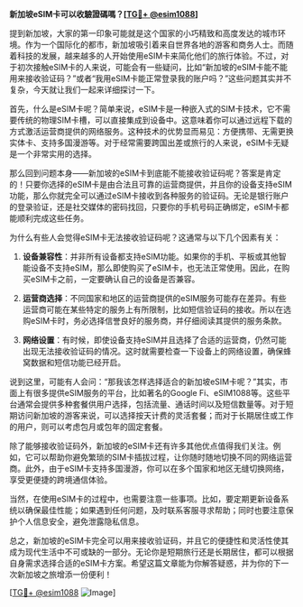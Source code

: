 **新加坡eSIM卡可以收驗證碼嗎？[[TG💪+ @esim1088](https://t.me/s/esim1088)]**

提到新加坡，大家的第一印象可能就是这个国家的小巧精致和高度发达的城市环境。作为一个国际化的都市，新加坡吸引着来自世界各地的游客和商务人士。而随着科技的发展，越来越多的人开始使用eSIM卡来简化他们的旅行体验。不过，对于初次接触eSIM卡的人来说，可能会有一些疑问，比如“新加坡的eSIM卡能不能用来接收验证码？”或者“我用eSIM卡能正常登录我的账户吗？”这些问题其实并不复杂，今天就让我们一起来详细探讨一下。

首先，什么是eSIM卡呢？简单来说，eSIM卡是一种嵌入式的SIM卡技术，它不需要传统的物理SIM卡槽，可以直接集成到设备中。这意味着你可以通过远程下载的方式激活运营商提供的网络服务。这种技术的优势显而易见：方便携带、无需更换实体卡、支持多国漫游等。对于经常需要跨国出差或旅行的人来说，eSIM卡无疑是一个非常实用的选择。

那么回到问题本身——新加坡的eSIM卡到底能不能接收验证码呢？答案是肯定的！只要你选择的eSIM卡是由合法且可靠的运营商提供，并且你的设备支持eSIM功能，那么你就完全可以通过eSIM卡接收到各种服务的验证码。无论是银行账户的登录验证，还是社交媒体的密码找回，只要你的手机号码正确绑定，eSIM卡都能顺利完成这些任务。

为什么有些人会觉得eSIM卡无法接收验证码呢？这通常与以下几个因素有关：

1. **设备兼容性**：并非所有设备都支持eSIM功能。如果你的手机、平板或其他智能设备不支持eSIM，那么即使购买了eSIM卡，也无法正常使用。因此，在购买eSIM卡之前，一定要确认自己的设备是否兼容。

2. **运营商选择**：不同国家和地区的运营商提供的eSIM服务可能存在差异。有些运营商可能在某些特定的服务上有所限制，比如短信验证码的接收。所以在选购eSIM卡时，务必选择信誉良好的服务商，并仔细阅读其提供的服务条款。

3. **网络设置**：有时候，即使设备支持eSIM并且选择了合适的运营商，仍然可能出现无法接收验证码的情况。这时就需要检查一下设备上的网络设置，确保蜂窝数据和短信功能已经开启。

说到这里，可能有人会问：“那我该怎样选择适合的新加坡eSIM卡呢？”其实，市面上有很多提供eSIM服务的平台，比如著名的Google Fi、eSIM1088等。这些平台通常会提供多种套餐供用户选择，包括流量、通话时间以及短信数量等。对于短期访问新加坡的游客来说，可以选择按天计费的灵活套餐；而对于长期居住或工作的用户，则可以考虑包月或包年的固定套餐。

除了能够接收验证码外，新加坡的eSIM卡还有许多其他优点值得我们关注。例如，它可以帮助你避免繁琐的SIM卡插拔过程，让你随时随地切换不同的网络运营商。此外，由于eSIM卡支持多国漫游，你可以在多个国家和地区无缝切换网络，享受更便捷的跨境通信体验。

当然，在使用eSIM卡的过程中，也需要注意一些事项。比如，要定期更新设备系统以确保最佳性能；如果遇到任何问题，及时联系客服寻求帮助；同时也要注意保护个人信息安全，避免泄露隐私信息。

总之，新加坡的eSIM卡完全可以用来接收验证码，并且它的便捷性和灵活性使其成为现代生活中不可或缺的一部分。无论你是短期旅行还是长期居住，都可以根据自身需求选择合适的eSIM卡方案。希望这篇文章能为你解答疑惑，并为你的下一次新加坡之旅增添一份便利！

[[TG💪+ @esim1088](https://t.me/s/esim1088) ![Image](https://i.postimg.cc/4NQfJmqS/Snipaste-2025-05-13-00-14-12.png)]